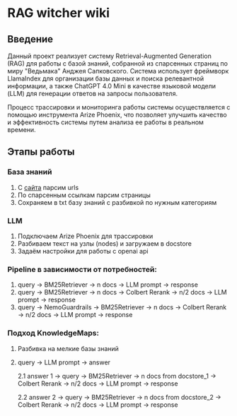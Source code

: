 # RAG witcher wiki

## Введение

Данный проект реализует систему Retrieval-Augmented Generation (RAG) для работы с базой знаний, собранной из спарсенных страниц по миру "Ведьмака" Анджея Сапковского. Система использует фреймворк LlamaIndex для организации базы данных и поиска релевантной информации, а также ChatGPT 4.0 Mini в качестве языковой модели (LLM) для генерации ответов на запросы пользователя.

Процесс трассировки и мониторинга работы системы осуществляется с помощью инструмента Arize Phoenix, что позволяет улучшить качество и эффективность системы путем анализа ее работы в реальном времени.

## Этапы работы

### База знаний

1.   С [сайта](https://vedmak.fandom.com/) парсим urls
2.   По спарсенным ссылкам парсим страницы
3.   Сохраняем в txt базу знаний с разбивкой по нужным категориям

### LLM

1.   Подключаем Arize Phoenix для трассировки
2.   Разбиваем текст на узлы (nodes) и загружаем в docstore
3.   Задаём настройки для работы с openai api

### Pipeline в зависимости от потребностей:

1.  query → BM25Retriever → n docs → LLM prompt → response
2.  query → BM25Retriever → n docs → Colbert Rerank → n/2 docs → LLM prompt → response
3.  query → NemoGuardrails → BM25Retriever → n docs → Colbert Rerank → n/2 docs → LLM prompt → response

### Подход KnowledgeMaps:
1. Разбивка на мелкие базы знаний
2. query → LLM prompt →  answer
   
     2.1  answer 1 → query → BM25Retriever → n docs from docstore_1 → Colbert Rerank → n/2 docs → LLM prompt → response
   
     2.2  answer 2 → query → BM25Retriever → n docs from docstore_2 → Colbert Rerank → n/2 docs → LLM prompt → response
